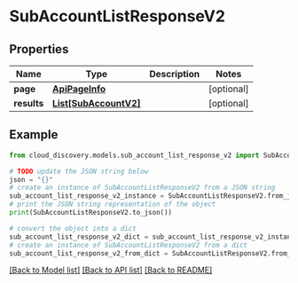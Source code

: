 # SubAccountListResponseV2


## Properties

Name | Type | Description | Notes
------------ | ------------- | ------------- | -------------
**page** | [**ApiPageInfo**](ApiPageInfo.md) |  | [optional] 
**results** | [**List[SubAccountV2]**](SubAccountV2.md) |  | [optional] 

## Example

```python
from cloud_discovery.models.sub_account_list_response_v2 import SubAccountListResponseV2

# TODO update the JSON string below
json = "{}"
# create an instance of SubAccountListResponseV2 from a JSON string
sub_account_list_response_v2_instance = SubAccountListResponseV2.from_json(json)
# print the JSON string representation of the object
print(SubAccountListResponseV2.to_json())

# convert the object into a dict
sub_account_list_response_v2_dict = sub_account_list_response_v2_instance.to_dict()
# create an instance of SubAccountListResponseV2 from a dict
sub_account_list_response_v2_from_dict = SubAccountListResponseV2.from_dict(sub_account_list_response_v2_dict)
```
[[Back to Model list]](../README.md#documentation-for-models) [[Back to API list]](../README.md#documentation-for-api-endpoints) [[Back to README]](../README.md)


